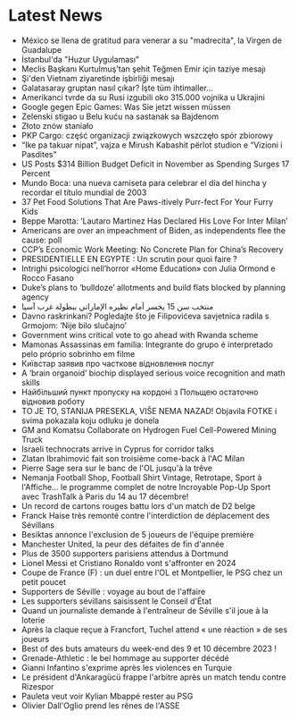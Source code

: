 # Latest News
-  México se llena de gratitud para venerar a su "madrecita", la Virgen de Guadalupe
-  İstanbul'da "Huzur Uygulaması"
-  Meclis Başkanı Kurtulmuş'tan şehit Teğmen Emir için taziye mesajı
-  Şi'den Vietnam ziyaretinde işbirliği mesajı
-  Galatasaray gruptan nasıl çıkar? İşte tüm ihtimaller...
-  Amerikanci tvrde da su Rusi izgubili oko 315.000 vojnika u Ukrajini
-  Google gegen Epic Games: Was Sie jetzt wissen müssen
-  Zelenski stigao u Belu kuću na sastanak sa Bajdenom
-  Złoto znów staniało
-  PKP Cargo: część organizacji związkowych wszczęło spór zbiorowy
-  “Ike pa takuar nipat”, vajza e Mirush Kabashit përlot studion e “Vizioni i Pasdites”
-  US Posts $314 Billion Budget Deficit in November as Spending Surges 17 Percent
-  Mundo Boca: una nueva camiseta para celebrar el día del hincha y recordar el título mundial de 2003
-  37 Pet Food Solutions That Are Paws-itively Purr-fect For Your Furry Kids
-  Beppe Marotta: ‘Lautaro Martinez Has Declared His Love For Inter Milan’
-  Americans are over an impeachment of Biden, as independents flee the cause: poll
-  CCP’s Economic Work Meeting: No Concrete Plan for China’s Recovery
-  PRESIDENTIELLE EN EGYPTE : Un scrutin pour quoi faire ?
-  Intrighi psicologici nell’horror «Home Education» con Julia Ormond e Rocco Fasano
-  Duke’s plans to ‘bulldoze’ allotments and build flats blocked by planning agency
-  منتخب سن 15 يخسر أمام نظيره الإماراتي ببطولة غرب آسيا
-  Davno raskrinkani? Pogledajte što je Filipovićeva savjetnica radila s Grmojom: ‘Nije bilo slučajno’
-  Government wins critical vote to go ahead with Rwanda scheme
-  Mamonas Assassinas em família: Integrante do grupo é interpretado pelo próprio sobrinho em filme
-  Київстар заявив про часткове відновлення послуг
-  A ‘brain organoid’ biochip displayed serious voice recognition and math skills
-  Найбільший пункт пропуску на кордоні з Польщею остаточно відновив роботу
-  TO JE TO, STANIJA PRESEKLA, VIŠE NEMA NAZAD! Objavila FOTKE i svima pokazala koju odluku je donela
-  GM and Komatsu Collaborate on Hydrogen Fuel Cell-Powered Mining Truck
-  Israeli technocrats arrive in Cyprus for corridor talks
-  Zlatan Ibrahimović fait son troisième come-back à l'AC Milan
-  Pierre Sage sera sur le banc de l'OL jusqu'à la trêve
-  Nemanja Football Shop, Football Shirt Vintage, Retrotape, Sport à l'Affiche… le programme complet de notre Incroyable Pop-Up Sport avec TrashTalk à Paris du 14 au 17 décembre!
-  Un record de cartons rouges battu lors d'un match de D2 belge
-  Franck Haise très remonté contre l'interdiction de déplacement des Sévillans
-  Besiktas annonce l'exclusion de 5 joueurs de l'équipe première
-  Manchester United, la peur des défaites de fin d'année
-  Plus de 3500 supporters parisiens attendus à Dortmund
-  Lionel Messi et Cristiano Ronaldo vont s'affronter en 2024
-  Coupe de France (F) : un duel entre l'OL et Montpellier, le PSG chez un petit poucet
-  Supporters de Séville : voyage au bout de l'affaire
-  Les supporters sévillans saisissent le Conseil d'État
-  Quand un journaliste demande à l'entraîneur de Séville s'il joue à la loterie
-  Après la claque reçue à Francfort, Tuchel attend « une réaction » de ses joueurs
-  Best of des buts amateurs du week-end des 9 et 10 décembre 2023 !
-  Grenade-Athletic : le bel hommage au supporter décédé
-  Gianni Infantino s'exprime après les violences en Turquie
-  Le président d'Ankaragücü frappe l'arbitre après un match tendu contre Rizespor
-  Pauleta veut voir Kylian Mbappé rester au PSG
-  Olivier Dall'Oglio prend les rênes de l'ASSE
